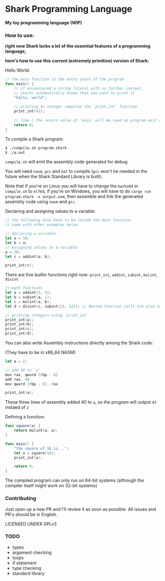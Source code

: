 # Shark Programming Language

**My toy programming language (WIP)**

### How to use:
**right now Shark lacks a lot of the essential features of a programming language,**

**here's how to use this current (extremely primitive) version of Shark:**

Hello World:

``` Swift
// the main function is the entry point of the program
func main() {
	// if encountered a string literal with no further context,
	// sharkc automatically knows that you want to print it
	"hello, world";
	
	// printing an integar requires the `print_int` function
	print_int(42);
	
	// like C the return value of `main` will be used as program exit code
	return 0;
}
```

To compile a Shark program:

``` Bash
$ ./compile.sh program.shark
$ ./a.out
```

`compile.sh` will emit the assembly code generated for debug

You will need `nasm`, `gcc` and `bat` to compile (`gcc` won't be needed in the future when the Shark Standard Library is built).

Note that if you're on Linux you will have to change the `macho64` in `compile.sh` to `elf64`,
if you're on Windows, you will have to do `cargo run program.shark -o output.asm`, then assemble and link the generated assembly code using `nasm` and `gcc`.

Declaring and assigning values to a variable:

``` Swift
// the following also have to be inside the main function,
// same with other examples below

// declaring a variable
let a = 10;
let b = a;
// assigning values to a variable
a = 20;	
let c = addint(a, b);

print_int(c);
```

There are five builtin functions right now: `print_int`, `addint`, `subint`, `mulint`, `divint`

``` Swift
// math functions
let a = addint(3, 4);
let b = subint(a, 1);
let c = mulint(a, b);
let d = divint(c, subint(15, 12)); // Nested function calls are also supported

// printing integars using `print_int`
print_int(a);
print_int(b);
print_int(c);
print_int(d);
```

You can also write Assembly instructions directly among the Shark code:

(They have to be in x86_64 NASM)

``` Swift
let a = 2;

// add 40 to `a`
mov rax, qword [rbp - 8]
add rax, 40
mov qword [rbp - 8], rax

print_int(a);
```

These three lines of assembly added 40 to `a`, so the program will output `42` instaed of `2`

Defining a function:
``` Swift
func square(a) {
	return mulint(a, a);
}

func main() {
	"the square of 16 is...";
	let a = square(16);
	print_int(a);

	return 0;
}
```

The compiled program can only run on 64-bit systems (although the compiler itself might work on 32-bit systems)

### Contributing
Just open up a new PR and I'll review it as soon as possible. All issues and PR's should be in English.

LICENSED UNDER GPLv3

### TODO
- types
- argument checking
- loops
- if statement
- type checking
- standard library
